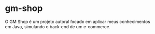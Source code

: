 # gm-shop
O GM Shop é um projeto autoral focado em aplicar meus conhecimentos em Java, simulando o back-end de um e-commerce.
